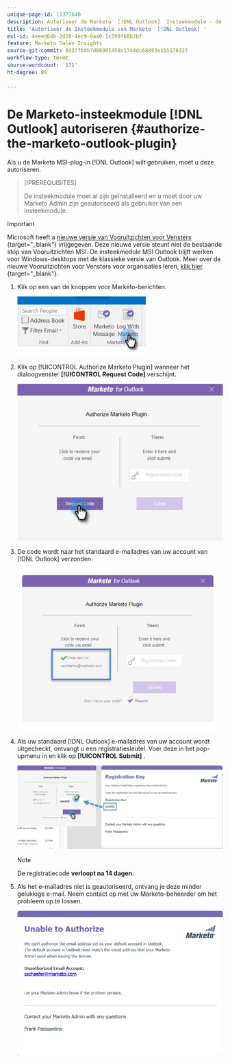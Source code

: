 ```yaml
---
unique-page-id: 11377640
description: Autoriseer de Marketo  [!DNL Outlook]  Insteekmodule - de Documentatie van Marketo -
title: 'Autoriseer de Insteekmodule van Marketo  [!DNL Outlook] '
exl-id: 4eeed6db-2d28-4ec9-8aa0-1c599f68b2bf
feature: Marketo Sales Insights
source-git-commit: 0d37fbdb7d08901458c1744dc68893e155176327
workflow-type: tm+mt
source-wordcount: '171'
ht-degree: 0%

---
```


# De Marketo-insteekmodule [!DNL Outlook] autoriseren {#authorize-the-marketo-outlook-plugin}

Als u de Marketo MSI-plug-in [!DNL Outlook] wilt gebruiken, moet u deze autoriseren.

>[!PREREQUISITES]
>
>De insteekmodule moet al zijn geïnstalleerd en u moet door uw Marketo Admin zijn geautoriseerd als gebruiker van een insteekmodule.

>[!IMPORTANT]
>
>Microsoft heeft a [ nieuwe versie van Vooruitzichten voor Vensters ](https://techcommunity.microsoft.com/t5/outlook-blog/new-outlook-for-windows-now-available/ba-p/3932068){target="_blank"} vrijgegeven. Deze nieuwe versie steunt niet de bestaande stop van Vooruitzichten MSI. De insteekmodule MSI Outlook blijft werken voor Windows-desktops met de klassieke versie van Outlook. Meer over de nieuwe Vooruitzichten voor Vensters voor organisaties leren, [ klik hier ](https://techcommunity.microsoft.com/t5/outlook-blog/the-new-outlook-for-windows-for-organization-admins/ba-p/3929169){target="_blank"}.

1. Klik op een van de knoppen voor Marketo-berichten.

   ![](assets/image2016-8-24-16-3a4-3a28.png)

1. Klik op [!UICONTROL Authorize Marketo Plugin] wanneer het dialoogvenster **[!UICONTROL Request Code]** verschijnt.

   ![](assets/image2016-8-24-16-3a6-3a51.png)

1. De code wordt naar het standaard e-mailadres van uw account van [!DNL Outlook] verzonden.

   ![](assets/image2016-8-24-16-3a8-3a36.png)

1. Als uw standaard [!DNL Outlook] e-mailadres van uw account wordt uitgecheckt, ontvangt u een registratiesleutel. Voer deze in het pop-upmenu in en klik op **[!UICONTROL Submit]** .

   ![](assets/image2016-8-24-16-3a12-3a48.png)

   >[!NOTE]
   >
   >De registratiecode **verloopt na 14 dagen.**

1. Als het e-mailadres niet is geautoriseerd, ontvang je deze minder gelukkige e-mail. Neem contact op met uw Marketo-beheerder om het probleem op te lossen.

   ![](assets/image2016-8-24-16-3a25-3a27.png)
